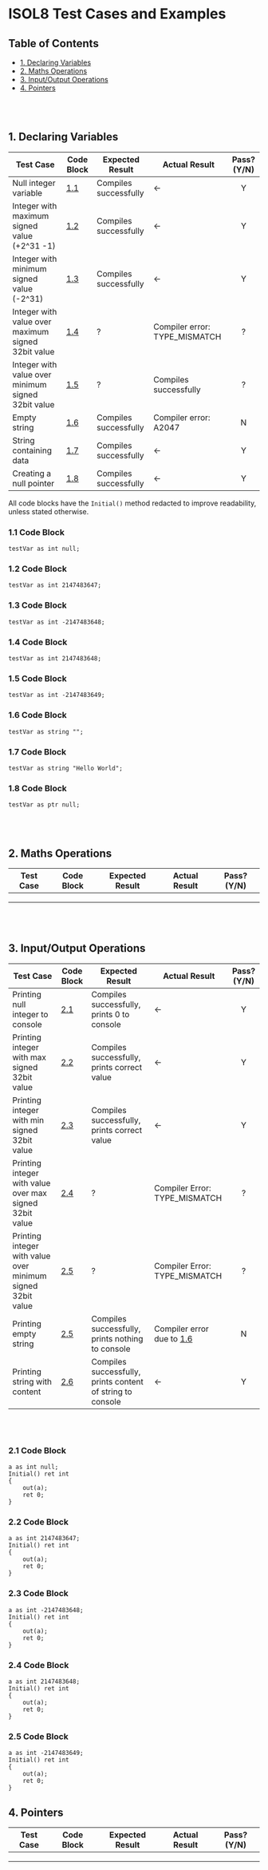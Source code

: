 <!-- omit in toc -->
# ISOL8 Test Cases and Examples

<!-- omit in toc -->
## Table of Contents
- [1. Declaring Variables](#1-declaring-variables)
- [2. Maths Operations](#2-maths-operations)
- [3. Input/Output Operations](#3-inputoutput-operations)
- [4. Pointers](#4-pointers)
<br>
<br>

## 1. Declaring Variables
| Test Case | Code Block | Expected Result | Actual Result | Pass? (Y/N) |
|---|---|---|---|:---:|
|Null integer variable|[1.1](#11-code-block)|Compiles successfully|<-|Y|
|Integer with maximum signed value (+2^31 -1)|[1.2](#12-code-block)|Compiles successfully|<-|Y|
|Integer with minimum signed value (-2^31)|[1.3](#13-code-block)|Compiles successfully|<-|Y|
|Integer with value over maximum signed 32bit value|[1.4](#14-code-block)|?|Compiler error: TYPE_MISMATCH|?|
|Integer with value over minimum signed 32bit value|[1.5](#15-code-block)|?|Compiles successfully|?|
|Empty string|[1.6](#16-code-block)|Compiles successfully|Compiler error: A2047|N|
|String containing data|[1.7](#17-code-block)|Compiles successfully|<-|Y|
|Creating a null pointer|[1.8](#18-codeb-block)|Compiles successfully|<-|Y|
All code blocks have the ``Initial()`` method redacted to improve readability, unless stated otherwise.
<!-- omit in toc -->
### 1.1 Code Block
```
testVar as int null;
```
<!-- omit in toc -->
### 1.2 Code Block
```
testVar as int 2147483647;
```
<!-- omit in toc -->
### 1.3 Code Block
```
testVar as int -2147483648;
```
<!-- omit in toc -->
### 1.4 Code Block
```
testVar as int 2147483648;
```
<!-- omit in toc -->
### 1.5 Code Block
```
testVar as int -2147483649;
```
<!-- omit in toc -->
### 1.6 Code Block
```
testVar as string "";
```
<!-- omit in toc -->
### 1.7 Code Block
```
testVar as string "Hello World";
```
<!-- omit in toc -->
### 1.8 Code Block
```
testVar as ptr null;
```

<br>
<br>

## 2. Maths Operations
| Test Case | Code Block | Expected Result | Actual Result | Pass? (Y/N) |
|---|---|---|---|:---:|
||||||
||||||
||||||

<br>
<br>

## 3. Input/Output Operations
| Test Case | Code Block | Expected Result | Actual Result | Pass? (Y/N) |
|---|---|---|---|:---:|
|Printing null integer to console|[2.1](#21-code-block)|Compiles successfully, prints 0 to console|<-|Y|
|Printing integer with max signed 32bit value|[2.2](#22-code-block)|Compiles successfully, prints correct value|<-|Y|
|Printing integer with min signed 32bit value|[2.3](#23-code-block)|Compiles successfully, prints correct value|<-|Y|
|Printing integer with value over max signed 32bit value|[2.4](#24-code-block)|?|Compiler Error: TYPE_MISMATCH|?|
|Printing integer with value over minimum signed 32bit value|[2.5](#24-code-block)|?|Compiler Error: TYPE_MISMATCH|?|
|Printing empty string|[2.5](#25-code-block)|Compiles successfully, prints nothing to console|Compiler error due to [1.6](#16-code-block)|N|
|Printing string with content|[2.6](#26-code-block)|Compiles successfully, prints content of string to console|<-|Y|
<br>
<br>

<!-- omit in toc -->
### 2.1 Code Block
```
a as int null;
Initial() ret int
{
	out(a);
	ret 0;
}
```
<!-- omit in toc -->
### 2.2 Code Block
```
a as int 2147483647;
Initial() ret int
{
	out(a);
	ret 0;
}
```
<!-- omit in toc -->
### 2.3 Code Block
```
a as int -2147483648;
Initial() ret int
{
	out(a);
	ret 0;
}
```
<!-- omit in toc -->
### 2.4 Code Block
```
a as int 2147483648;
Initial() ret int
{
	out(a);
	ret 0;
}
```
<!-- omit in toc -->
### 2.5 Code Block
```
a as int -2147483649;
Initial() ret int
{
	out(a);
	ret 0;
}
```

## 4. Pointers
| Test Case | Code Block | Expected Result | Actual Result | Pass? (Y/N) |
|---|---|---|---|:---:|
||||||
||||||
||||||

<br>
<br>
